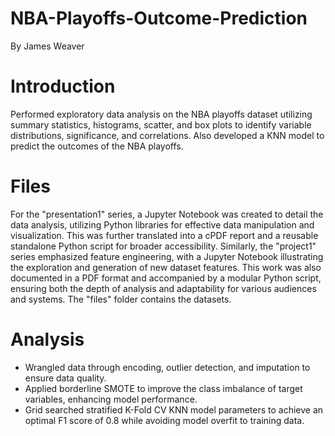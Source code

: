 # NBA-Playoffs-Outcome-Prediction
By James Weaver

# Introduction
Performed exploratory data analysis on the NBA playoffs dataset utilizing summary statistics, histograms, scatter,
and box plots to identify variable distributions, significance, and correlations. Also developed a KNN model to predict the outcomes of the NBA playoffs.

# Files
For the "presentation1" series, a Jupyter Notebook was created to detail the data analysis, utilizing Python libraries for effective data manipulation and visualization. This was further translated into a cPDF report and a reusable standalone Python script for broader accessibility. Similarly, the "project1" series emphasized feature engineering, with a Jupyter Notebook illustrating the exploration and generation of new dataset features. This work was also documented in a PDF format and accompanied by a modular Python script, ensuring both the depth of analysis and adaptability for various audiences and systems. The "files" folder contains the datasets.

# Analysis
- Wrangled data through encoding, outlier detection, and imputation to ensure data quality.
- Applied borderline SMOTE to improve the class imbalance of target variables, enhancing model performance.
- Grid searched stratified K-Fold CV KNN model parameters to achieve an optimal F1 score of 0.8 while avoiding
model overfit to training data.
